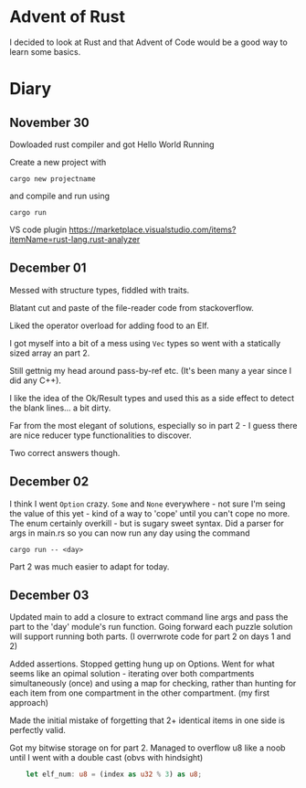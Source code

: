 # Advent of Rust

I decided to look at Rust and that Advent of Code would be a good way to learn some basics.

# Diary

## November 30

Dowloaded rust compiler and got Hello World Running

Create a new project with

```
cargo new projectname
```

and compile and run using

```
cargo run
```

VS code plugin https://marketplace.visualstudio.com/items?itemName=rust-lang.rust-analyzer

## December 01

Messed with structure types, fiddled with traits.

Blatant cut and paste of the file-reader code from stackoverflow.

Liked the operator overload for adding food to an Elf.

I got myself into a bit of a mess using `Vec` types so went with a statically sized array an part 2.

Still gettnig my head around pass-by-ref etc. (It's been many a year since I did any C++).

I like the idea of the Ok/Result types and used this as a side effect to detect the blank lines... a bit dirty.

Far from the most elegant of solutions, especially so in part 2 - I guess there are nice reducer type functionalities to discover.

Two correct answers though.

## December 02

I think I went `Option` crazy. `Some` and `None` everywhere - not sure I'm seing the value of this yet - kind of a way to 'cope' until you can't cope no more. The enum certainly overkill - but is sugary sweet syntax.
Did a parser for args in main.rs so you can now run any day using the command

```
cargo run -- <day>
```

Part 2 was much easier to adapt for today.

## December 03

Updated main to add a closure to extract command line args and pass the part to the 'day' module's run function. Going forward each puzzle solution will support running both parts. (I overrwrote code for part 2 on days 1 and 2)

Added assertions. Stopped getting hung up on Options. Went for what seems like an opimal solution - iterating over both compartments simultaneously (once) and using a map for checking, rather than hunting for each item from one compartment in the other compartment. (my first approach)

Made the initial mistake of forgetting that 2+ identical items in one side is perfectly valid.

Got my bitwise storage on for part 2. Managed to overflow u8 like a noob until I went with a double cast (obvs with hindsight)

```rust
    let elf_num: u8 = (index as u32 % 3) as u8;
```

